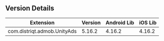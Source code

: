 ## Version Details

| Extension | Version | Android Lib | iOS Lib |
| --- | --- | --- | --- |
| com.distriqt.admob.UnityAds | 5.16.2 | 4.16.2 | 4.16.2 |
